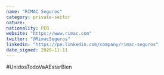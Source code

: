 ```yaml
---
name: "RIMAC Seguros"
category: private-sector
nature:
nationality: PER
website: "https://www.rimac.com"
twitter: "@RimacSeguros"
linkedin: "https://pe.linkedin.com/company/rimac-seguros"
date_signed: 2020-11-11
---
```

#UnidosTodoVaAEstarBien
